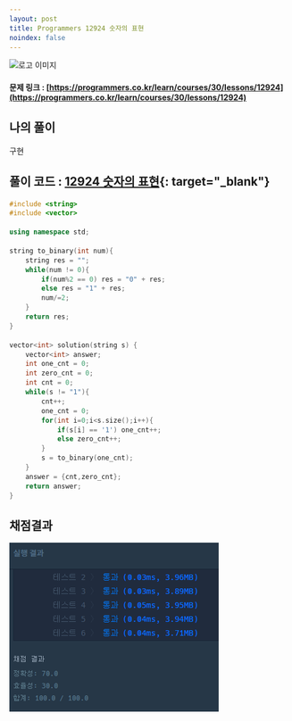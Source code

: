 ```yaml
---
layout: post
title: Programmers 12924 숫자의 표현 
noindex: false
---
```

![로고 이미지](https://s3.ap-northeast-2.amazonaws.com/grepp-cloudfront/programmers_imgs/design/logo.jpg)

#### 문제 링크 : [https://programmers.co.kr/learn/courses/30/lessons/12924](https://programmers.co.kr/learn/courses/30/lessons/12924)


## 나의 풀이
구현


## 풀이 코드 : [12924 숫자의 표현](https://github.com/sun-pyo/algorithm/blob/main/programmers/12924.cpp){: target="_blank"}

```c++
#include <string>
#include <vector>

using namespace std;

string to_binary(int num){
    string res = "";
    while(num != 0){
        if(num%2 == 0) res = "0" + res;
        else res = "1" + res;
        num/=2;
    }
    return res;
}

vector<int> solution(string s) {
    vector<int> answer;
    int one_cnt = 0;
    int zero_cnt = 0;
    int cnt = 0;
    while(s != "1"){
        cnt++;
        one_cnt = 0;
        for(int i=0;i<s.size();i++){
            if(s[i] == '1') one_cnt++;
            else zero_cnt++;
        }
        s = to_binary(one_cnt);
    }
    answer = {cnt,zero_cnt};
    return answer;
}
```


## 채점결과

![42586](\algorithm\img\programmers_12924.PNG)
